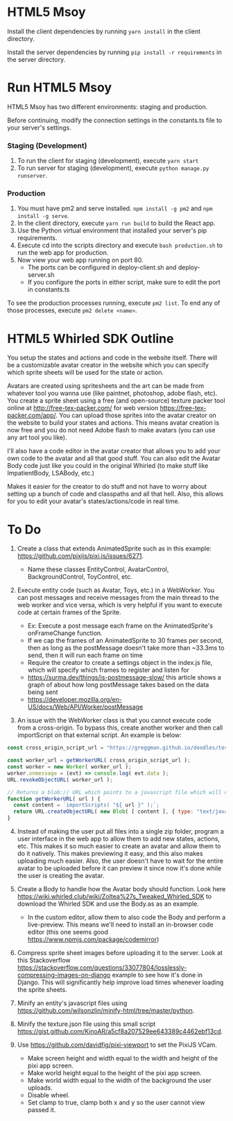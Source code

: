 # HTML5 Msoy
Install the client dependencies by running ```yarn install``` in the client directory.

Install the server dependencies by running ```pip install -r requirements``` in the server directory.
  
# Run HTML5 Msoy
HTML5 Msoy has two different environments: staging and production.

Before continuing, modify the connection settings in the constants.ts file to your server's settings.

### Staging (Development)
1. To run the client for staging (development), execute ```yarn start```
2. To run server for staging (development), execute ```python manage.py runserver```.

### Production
1. You must have pm2 and serve installed. ```npm install -g pm2``` and ```npm install -g serve```.  
2. In the client directory, execute ```yarn run build``` to build the React app.  
3. Use the Python virtual environment that installed your server's pip requirements.  
4. Execute cd into the scripts directory and execute ```bash production.sh``` to run the web app for production.  
5. Now view your web app running on port 80.
    - The ports can be configured in deploy-client.sh and deploy-server.sh
    - If you configure the ports in either script, make sure to edit the port in constants.ts

To see the production processes running, execute ```pm2 list```. To end any of those processes, execute ```pm2 delete <name>```.

# HTML5 Whirled SDK Outline
You setup the states and actions and code in the website itself. There will be a customizable avatar creator in the website which you can specify which sprite sheets will be used for the state or action.

Avatars are created using spritesheets and the art can be made from whatever tool you wanna use (like paintnet, photoshop, adobe flash, etc). You create a sprite sheet using a free (and open-source) texture packer tool online at http://free-tex-packer.com/ for web version https://free-tex-packer.com/app/. You can upload those sprites into the avatar creator on the website to build your states and actions. This means avatar creation is now free and you do not need Adobe flash to make avatars (you can use any art tool you like).

I'll also have a code editor in the avatar creator that allows you to add your own code to the avatar and all that good stuff. You can also edit the Avatar Body code just like you could in the original Whirled (to make stuff like ImpatientBody, LSABody, etc.)

Makes it easier for the creator to do stuff and not have to worry about setting up a bunch of code and classpaths and all that hell. Also, this allows for you to edit your avatar's states/actions/code in real time.

# To Do
1. Create a class that extends AnimatedSprite such as in this example: https://github.com/pixijs/pixi.js/issues/6271.
    - Name these classes EntityControl, AvatarControl, BackgroundControl, ToyControl, etc.

2. Execute entity code (such as Avatar, Toys, etc.) in a WebWorker. You can post messages and receive messages from the main thread to the web worker and vice versa, which
is very helpful if you want to execute code at certain frames of the Sprite.
    - Ex: Execute a post message each frame on the AnimatedSprite's onFrameChange function.
    - If we cap the frames of an AnimatedSprite to 30 frames per second, then as long as the postMessage doesn't take more than ~33.3ms to send, then it will run each frame on time
    - Require the creator to create a settings object in the index.js file, which will specify which frames to register and listen for
    - https://surma.dev/things/is-postmessage-slow/ this article shows a graph of about how long postMessage takes based on the data being sent
    - https://developer.mozilla.org/en-US/docs/Web/API/Worker/postMessage

3. An issue with the WebWorker class is that you cannot execute code from a cross-origin. To bypass this, create another worker and then call importScript on that external script. An example is below:

```js
const cross_origin_script_url = "https://greggman.github.io/doodles/test/ping-worker.js";

const worker_url = getWorkerURL( cross_origin_script_url );
const worker = new Worker( worker_url );
worker.onmessage = (evt) => console.log( evt.data );
URL.revokeObjectURL( worker_url );

// Returns a blob:// URL which points to a javascript file which will call importScripts with the given URL
function getWorkerURL( url ) {
  const content = `importScripts( "${ url }" );`;
  return URL.createObjectURL( new Blob( [ content ], { type: "text/javascript" } ) );
}
```

4. Instead of making the user put all files into a single zip folder, program a user interface in the web app to allow them to add new states, actions, etc. This makes it so much easier to create an avatar and allow them to do it natively. This makes previewing it easy, and this also makes uploading much easier. Also, the user doesn't have to wait for the entire avatar to be uploaded before it can preview it since now it's done while the user is creating the avatar.

5. Create a Body to handle how the Avatar body should function. Look here https://wiki.whirled.club/wiki/Zoltea%27s_Tweaked_Whirled_SDK to download the Whirled SDK and use the Body.as as an example.
    - In the custom editor, allow them to also code the Body and perform a live-preview. This means we'll need to install an in-browser code editor (this one seems good https://www.npmjs.com/package/codemirror)

6. Compress sprite sheet images before uploading it to the server. Look at this Stackoverflow
https://stackoverflow.com/questions/33077804/losslessly-compressing-images-on-django example
to see how it's done in Django. This will significantly help improve load times whenever loading
the sprite sheets.

7. Minify an entity's javascript files using https://github.com/wilsonzlin/minify-html/tree/master/python.

8. Minify the texture.json file using this small script https://gist.github.com/KinoAR/a5cf8a207529ee643389c4462ebf13cd.

9. Use https://github.com/davidfig/pixi-viewport to set the PixiJS VCam.
    - Make screen height and width equal to the width and height of the pixi app screen.
    - Make world height equal to the height of the pixi app screen.
    - Make world width equal to the width of the background the user uploads.
    - Disable wheel.
    - Set clamp to true, clamp both x and y so the user cannot view passed it.
